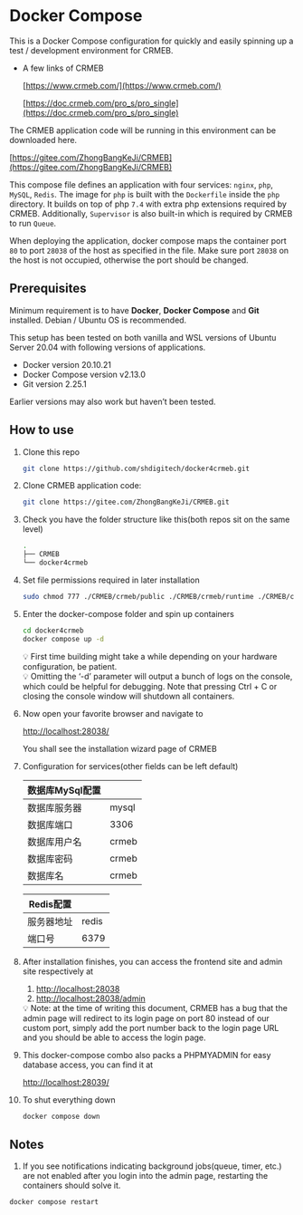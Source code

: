 # Docker Compose

This is a Docker Compose configuration for quickly and easily spinning up a test / development environment for CRMEB. 

- A few links of CRMEB
    
    [https://www.crmeb.com/](https://www.crmeb.com/)
    
    [https://doc.crmeb.com/pro_s/pro_single](https://doc.crmeb.com/pro_s/pro_single)
    

The CRMEB application code will be running in this environment can be downloaded here.

[https://gitee.com/ZhongBangKeJi/CRMEB](https://gitee.com/ZhongBangKeJi/CRMEB)

This compose file defines an application with four services: `nginx`, `php`, `MySQL`, `Redis`. The image for `php` is built with the `Dockerfile` inside the `php` directory. It builds on top of php `7.4` with extra php extensions required by CRMEB. Additionally, `Supervisor` is also built-in which is required by CRMEB to run `Queue`.

When deploying the application, docker compose maps the container port `80` to port `28038` of the host as specified in the file. Make sure port `28038` on the host is not occupied, otherwise the port should be changed.

## Prerequisites

Minimum requirement is to have **Docker**, **Docker Compose** and **Git** installed. Debian / Ubuntu OS is recommended.

This setup has been tested on both vanilla and WSL versions of Ubuntu Server 20.04 with following versions of applications.

- Docker version 20.10.21
- Docker Compose version v2.13.0
- Git version 2.25.1

Earlier versions may also work but haven’t been tested.

## How to use

1. Clone this repo

    
    ```bash
    git clone https://github.com/shdigitech/docker4crmeb.git
    ```
    
2. Clone CRMEB application code:
    
    ```bash
    git clone https://gitee.com/ZhongBangKeJi/CRMEB.git
    ```
    
3. Check you have the folder structure like this(both repos sit on the same level)
    
    ```bash
    .
    ├── CRMEB
    └── docker4crmeb
    ```
    
4. Set file permissions required in later installation

    
    ```bash
    sudo chmod 777 ./CRMEB/crmeb/public ./CRMEB/crmeb/runtime ./CRMEB/crmeb/.env ./CRMEB/crmeb/.version ./CRMEB/crmeb/.constant -R
    ```
    
5. Enter the docker-compose folder and spin up containers

    
    ```bash
    cd docker4crmeb
    docker compose up -d
    ```
    
    <aside>
    💡 First time building might take a while depending on your hardware configuration, be patient.    
    </aside>
    
    <aside>
    💡 Omitting the ‘-d’ parameter will output a bunch of logs on the console, which could be helpful for debugging. Note that pressing Ctrl + C or closing the console window will shutdown all containers.    
    </aside>
    
6. Now open your favorite browser and navigate to
    
    [http://localhost:28038/](http://localhost:28038/)
    
    You shall see the installation wizard page of CRMEB
    
7. Configuration for services(other fields can be left default)
    
    
    | 数据库MySql配置 |  |
    | --- | --- |
    | 数据库服务器 | mysql |
    | 数据库端口 | 3306 |
    | 数据库用户名 | crmeb |
    | 数据库密码 | crmeb |
    | 数据库名 | crmeb |
    
    | Redis配置 |  |
    | --- | --- |
    | 服务器地址 | redis |
    | 端口号 | 6379 |
8. After installation finishes, you can access the frontend site and admin site respectively at
    1. [http://localhost:28038](http://localhost:28038)
    2. [http://localhost:28038/admin](http://localhost:28038/admin)
    
    <aside>
    💡 Note: at the time of writing this document, CRMEB has a bug that the admin page will redirect to its login page on port 80 instead of our custom port, simply add the port number back to the login page URL and you should be able to access the login page.    
    </aside>
    
9. This docker-compose combo also packs a PHPMYADMIN for easy database access, you can find it at
    
    [http://localhost:28039/](http://localhost:28039/)
    
10. To shut everything down
    
    ```bash
    docker compose down
    ```
    
## Notes

1. If you see notifications indicating background jobs(queue, timer, etc.) are not enabled after you login into the admin page, restarting the containers should solve it.

```bash
docker compose restart
```
